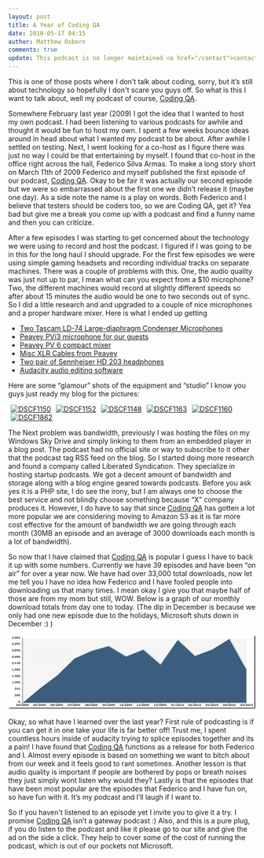 ```yaml
---
layout: post
title: A Year of Coding QA
date: 2010-05-17 04:15
author: Matthew Osborn
comments: true
update: This podcast is no longer maintained <a href="/contact">contact me</a> for information about old episodes.
---
```


This is one of those posts where I don’t talk about coding, sorry, but it’s still about technology so hopefully I don't scare you guys off.</span> So what is this I want to talk about, well my podcast of course, <a href="http://www.codingqa.com/">Coding QA</a>.

Somewhere February last year (2009) I got the idea that I wanted to host my own podcast. I had been listening to various podcasts for awhile and thought it would be fun to host my own. I spent a few weeks bounce ideas around in head about what I wanted my podcast to be about. After awhile I settled on testing. Next, I went looking for a co-host as I figure there was just no way I could be that entertaining by myself. I found that co-host in the office right across the hall, Federico Silva Armas. To make a long story short on March 11th of 2009 Federico and myself published the first episode of our podcast, <a href="http://www.codingqa.com/">Coding QA</a>. Okay to be fair it was actually our second episode but we were so embarrassed about the first one we didn’t release it (maybe one day). As a side note the name is a play on words. Both Federico and I believe that testers should be coders too, so we are Coding QA, get it? Yea bad but give me a break you come up with a podcast and find a funny name and then you can criticize.

After a few episodes I was starting to get concerned about the technology we were using to record and host the podcast. I figured if I was going to be in this for the long haul I should upgrade. For the first few episodes we were using simple gaming headsets and recording individual tracks on separate machines. There was a couple of problems with this. One, the audio quality was just not up to par, I mean what can you expect from a $10 microphone? Two, the different machines would record at slightly different speeds so after about 15 minutes the audio would be one to two seconds out of sync. So I did a little research and and upgraded to a couple of nice microphones and a proper hardware mixer. Here is what I ended up getting
<ul>
    <li><a href="http://www.tascam.com/products/ld-74.html">Two Tascam LD-74 Large-diaphragm Condenser Microphones</a></li>
    <li><a href="http://www.peavey.com/products/browse.cfm/action/detail/item/117400/PV%C2%AEi%203%20Microphone%20XLR.cfm">Peavey PVi3 microphone for our guests</a></li>
    <li><a href="http://www.peavey.com/products/browse.cfm/action/detail/item/115024/PV%C2%AE%206.cfm">Peavey PV 6 compact mixer</a></li>
    <li><a href="http://www.peavey.com/products/browse.cfm/action/list/cat/512/item/114103/PV%20Series.cfm">Misc XLR Cables from Peavey</a></li>
    <li><a href="http://www.sennheiserusa.com/professional_headphones-headsets_dj-headphones_504290">Two pair of Sennheiser HD 203 headphones</a></li>
    <li><a href="http://audacity.sourceforge.net/">Audacity audio editing software</a></li>
</ul>
Here are some “glamour” shots of the equipment and “studio” I know you guys just ready my blog for the pictures:

<a title="DSCF1150" href="http://www.flickr.com/photos/30307742@N03/3998277689/"><img style="margin: 0px 5px;" alt="DSCF1150" src="http://static.flickr.com/2658/3998277689_28f9bfe176_t.jpg" border="0" /></a><a title="DSCF1152" href="http://www.flickr.com/photos/30307742@N03/3508932781/"><img style="margin: 0px 5px;" alt="DSCF1152" src="http://static.flickr.com/3659/3508932781_55e3dd495c_t.jpg" border="0" /></a><a title="DSCF1148" href="http://www.flickr.com/photos/30307742@N03/3999037920/"><img style="margin: 0px 5px;" alt="DSCF1148" src="http://static.flickr.com/2608/3999037920_4f67f19284_t.jpg" border="0" /></a><a title="DSCF1163" href="http://www.flickr.com/photos/30307742@N03/3509743080/"><img style="margin: 0px 5px;" alt="DSCF1163" src="http://static.flickr.com/3302/3509743080_5d421788c7_t.jpg" border="0" /></a><a title="DSCF1160" href="http://www.flickr.com/photos/30307742@N03/3509743742/"><img style="margin: 0px 5px;" alt="DSCF1160" src="http://static.flickr.com/3600/3509743742_83dc1b48d3_t.jpg" border="0" /></a><a title="DSCF1862" href="http://www.flickr.com/photos/30307742@N03/4521366824/"><img style="margin: 0px 5px;" alt="DSCF1862" src="http://static.flickr.com/4056/4521366824_cf4756b40a_t.jpg" border="0" /></a>

The Next problem was bandwidth, previously I was hosting the files on my Windows Sky Drive and simply linking to them from an embedded player in a blog post. The podcast had no official site or way to subscribe to it other that the podcast tag RSS feed on the blog. So I started doing more research and found a company called Liberated Syndication. They specialize in hosting startup podcasts. We got a decent amount of bandwidth and storage along with a blog engine geared towards podcasts. Before you ask yes it is a PHP site, I do see the irony, but I am always one to choose the best service and not blindly choose something because “X” company produces it. However, I do have to say that since <a href="http://www.codingqa.com/">Coding QA</a> has gotten a lot more popular we are considering moving to Amazon S3 as it is far more cost effective for the amount of bandwidth we are going through each month (30MB an episode and an average of 3000 downloads each month is a lot of bandwidth).

So now that I have claimed that <a href="http://www.codingqa.com/">Coding QA</a> is popular I guess I have to back it up with some numbers. Currently we have 39 episodes and have been “on air” for over a year now. We have had over 33,000 total downloads, now let me tell you I have no idea how Federico and I have fooled people into downloading us that many times. I mean okay I give you that maybe half of those are from my mom but still, WOW. Below is a graph of our monthly download totals from day one to today. (The dip in December is because we only had one new episode due to the holidays, Microsoft shuts down in December :) )

![Monthly Downloads](/img/posts/MonthlyDownloadTotals.png)

Okay, so what have I learned over the last year? First rule of podcasting is if you can get it in one take your life is far better off! Trust me, I spent countless hours inside of audacity trying to splice episodes together and its a pain! I have found that <a href="http://www.codingqa.com/">Coding QA</a> functions as a release for both Federico and I. Almost every episode is based on something we want to bitch about from our week and it feels good to rant sometimes. Another lesson is that audio quality is important if people are bothered by pops or breath noises they just simply wont listen why would they? Lastly is that the episodes that have been most popular are the episodes that Federico and I have fun on, so have fun with it. It’s my podcast and I’ll laugh if I want to.

So if you haven't listened to an episode yet I invite you to give it a try. I promise <a href="http://www.codingqa.com/">Coding QA</a> isn’t a gateway podcast :) Also, and this is a pure plug, if you do listen to the podcast and like it please go to our site and give the ad on the side a click. They help to cover some of the cost of running the podcast, which is out of our pockets not Microsoft.
